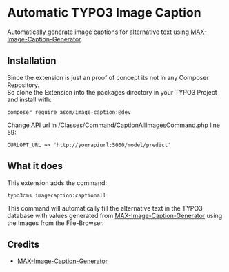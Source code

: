 # Automatic TYPO3 Image Caption
Automatically generate image captions for alternative text using 
<a href="https://github.com/IBM/MAX-Image-Caption-Generator">MAX-Image-Caption-Generator</a>.

## Installation
Since the extension is just an proof of concept its not in any Composer Repository.
<br>
So clone the Extension into the packages directory in your TYPO3 Project and install with:

    composer require asom/image-caption:@dev

Change API url in /Classes/Command/CaptionAllImagesCommand.php line 59:

    CURLOPT_URL => 'http://yourapiurl:5000/model/predict'

## What it does
This extension adds the command:
    
    typo3cms imagecaption:captionall

This command will automatically fill the alternative text in the TYPO3 database with values generated from <a href="https://github.com/IBM/MAX-Image-Caption-Generator">MAX-Image-Caption-Generator</a> using the Images from the File-Browser.

## Credits
- [MAX-Image-Caption-Generator](https://github.com/IBM/MAX-Image-Caption-Generator)
